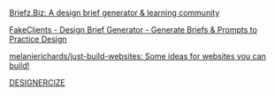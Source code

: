 
[Briefz.Biz: A design brief generator & learning community](https://www.briefz.biz/)

[FakeClients - Design Brief Generator - Generate Briefs & Prompts to Practice Design](https://fakeclients.com/)

[melanierichards/just-build-websites: Some ideas for websites you can build!](https://github.com/melanierichards/just-build-websites)

[DESIGNERCIZE](https://designercize.com/)
